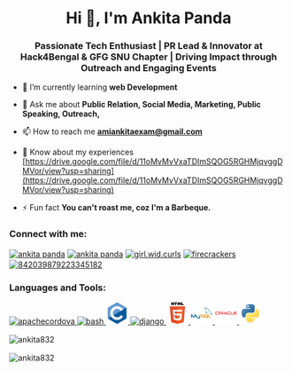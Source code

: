 <h1 align="center">Hi 👋, I'm Ankita Panda</h1>
<h3 align="center">Passionate Tech Enthusiast | PR Lead & Innovator at Hack4Bengal & GFG SNU Chapter | Driving Impact through Outreach and Engaging Events</h3>

- 🌱 I’m currently learning **web Development**

- 💬 Ask me about **Public Relation, Social Media, Marketing, Public Speaking, Outreach,**

- 📫 How to reach me **amiankitaexam@gmail.com**

- 📄 Know about my experiences [https://drive.google.com/file/d/11oMvMvVxaTDImSQOG5RGHMjqvggDMVor/view?usp=sharing](https://drive.google.com/file/d/11oMvMvVxaTDImSQOG5RGHMjqvggDMVor/view?usp=sharing)

- ⚡ Fun fact **You can't roast me, coz I'm a Barbeque.**

<h3 align="left">Connect with me:</h3>
<p align="left">
<a href="https://linkedin.com/in/ankita panda" target="blank"><img align="center" src="https://raw.githubusercontent.com/rahuldkjain/github-profile-readme-generator/master/src/images/icons/Social/linked-in-alt.svg" alt="ankita panda" height="30" width="40" /></a>
<a href="https://fb.com/ankita panda" target="blank"><img align="center" src="https://raw.githubusercontent.com/rahuldkjain/github-profile-readme-generator/master/src/images/icons/Social/facebook.svg" alt="ankita panda" height="30" width="40" /></a>
<a href="https://instagram.com/girl.wid.curls" target="blank"><img align="center" src="https://raw.githubusercontent.com/rahuldkjain/github-profile-readme-generator/master/src/images/icons/Social/instagram.svg" alt="girl.wid.curls" height="30" width="40" /></a>
<a href="https://www.youtube.com/c/firecrackers" target="blank"><img align="center" src="https://raw.githubusercontent.com/rahuldkjain/github-profile-readme-generator/master/src/images/icons/Social/youtube.svg" alt="firecrackers" height="30" width="40" /></a>
<a href="https://discord.gg/842039879223345182" target="blank"><img align="center" src="https://raw.githubusercontent.com/rahuldkjain/github-profile-readme-generator/master/src/images/icons/Social/discord.svg" alt="842039879223345182" height="30" width="40" /></a>
</p>

<h3 align="left">Languages and Tools:</h3>
<p align="left"> <a href="https://cordova.apache.org/" target="_blank" rel="noreferrer"> <img src="https://www.vectorlogo.zone/logos/apache_cordova/apache_cordova-icon.svg" alt="apachecordova" width="40" height="40"/> </a> <a href="https://www.gnu.org/software/bash/" target="_blank" rel="noreferrer"> <img src="https://www.vectorlogo.zone/logos/gnu_bash/gnu_bash-icon.svg" alt="bash" width="40" height="40"/> </a> <a href="https://www.cprogramming.com/" target="_blank" rel="noreferrer"> <img src="https://raw.githubusercontent.com/devicons/devicon/master/icons/c/c-original.svg" alt="c" width="40" height="40"/> </a> <a href="https://www.djangoproject.com/" target="_blank" rel="noreferrer"> <img src="https://cdn.worldvectorlogo.com/logos/django.svg" alt="django" width="40" height="40"/> </a> <a href="https://www.w3.org/html/" target="_blank" rel="noreferrer"> <img src="https://raw.githubusercontent.com/devicons/devicon/master/icons/html5/html5-original-wordmark.svg" alt="html5" width="40" height="40"/> </a> <a href="https://www.mysql.com/" target="_blank" rel="noreferrer"> <img src="https://raw.githubusercontent.com/devicons/devicon/master/icons/mysql/mysql-original-wordmark.svg" alt="mysql" width="40" height="40"/> </a> <a href="https://www.oracle.com/" target="_blank" rel="noreferrer"> <img src="https://raw.githubusercontent.com/devicons/devicon/master/icons/oracle/oracle-original.svg" alt="oracle" width="40" height="40"/> </a> <a href="https://www.python.org" target="_blank" rel="noreferrer"> <img src="https://raw.githubusercontent.com/devicons/devicon/master/icons/python/python-original.svg" alt="python" width="40" height="40"/> </a> </p>

<p><img align="center" src="https://github-readme-stats.vercel.app/api/top-langs?username=ankita832&show_icons=true&locale=en&layout=compact" alt="ankita832" /></p>

<p><img align="center" src="https://github-readme-streak-stats.herokuapp.com/?user=ankita832&" alt="ankita832" /></p>
